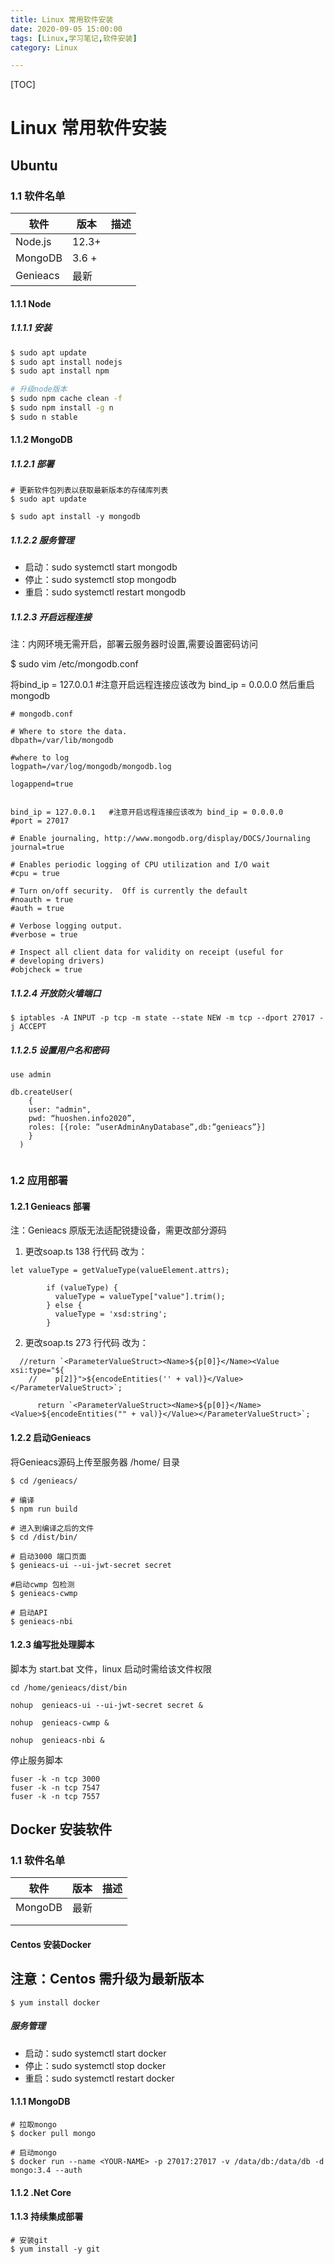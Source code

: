 ```yaml
---
title: Linux 常用软件安装
date: 2020-09-05 15:00:00
tags: [Linux,学习笔记,软件安装]
category: Linux

---
```




[TOC]

# Linux 常用软件安装

## Ubuntu

### 1.1 软件名单

| 软件     | 版本  | 描述 |
| -------- | ----- | ---- |
| Node.js  | 12.3+ |      |
| MongoDB  | 3.6 + |      |
| Genieacs | 最新  |      |

#### 1.1.1 Node

##### 1.1.1.1 安装

```bash
$ sudo apt update
$ sudo apt install nodejs
$ sudo apt install npm

# 升级node版本
$ sudo npm cache clean -f
$ sudo npm install -g n
$ sudo n stable

```



#### 1.1.2 MongoDB

##### 1.1.2.1 部署

```
# 更新软件包列表以获取最新版本的存储库列表
$ sudo apt update

$ sudo apt install -y mongodb
```

##### 1.1.2.2 服务管理

- 启动：sudo systemctl start mongodb
- 停止：sudo systemctl stop mongodb
- 重启：sudo systemctl restart mongodb



##### 1.1.2.3 开启远程连接

注：内网环境无需开启，部署云服务器时设置,需要设置密码访问



$ sudo vim /etc/mongodb.conf

将bind_ip = 127.0.0.1   #注意开启远程连接应该改为 bind_ip = 0.0.0.0 然后重启mongodb

```
# mongodb.conf
  
# Where to store the data.
dbpath=/var/lib/mongodb

#where to log
logpath=/var/log/mongodb/mongodb.log

logappend=true


bind_ip = 127.0.0.1   #注意开启远程连接应该改为 bind_ip = 0.0.0.0
#port = 27017

# Enable journaling, http://www.mongodb.org/display/DOCS/Journaling
journal=true

# Enables periodic logging of CPU utilization and I/O wait
#cpu = true

# Turn on/off security.  Off is currently the default
#noauth = true
#auth = true

# Verbose logging output.
#verbose = true

# Inspect all client data for validity on receipt (useful for
# developing drivers)
#objcheck = true

```



##### 1.1.2.4 开放防火墙端口

```
$ iptables -A INPUT -p tcp -m state --state NEW -m tcp --dport 27017 -j ACCEPT
```



##### 1.1.2.5  设置用户名和密码



```
use admin

db.createUser(
    {
	user: "admin",
	pwd: “huoshen.info2020”,
	roles: [{role: ”userAdminAnyDatabase”,db:”genieacs”}]
    }
  )


```



### 1.2 应用部署

#### 1.2.1 Genieacs 部署

注：Genieacs 原版无法适配锐捷设备，需更改部分源码



1. 更改soap.ts 138 行代码 改为：

```
let valueType = getValueType(valueElement.attrs);

        if (valueType) {
          valueType = valueType["value"].trim();
        } else {
          valueType = 'xsd:string';
        }
```

2. 更改soap.ts  273 行代码 改为：

```
  //return `<ParameterValueStruct><Name>${p[0]}</Name><Value xsi:type="${
    //    p[2]}">${encodeEntities('' + val)}</Value></ParameterValueStruct>`;
    
      return `<ParameterValueStruct><Name>${p[0]}</Name><Value>${encodeEntities("" + val)}</Value></ParameterValueStruct>`;
```



#### 1.2.2 启动Genieacs

将Genieacs源码上传至服务器 /home/ 目录

```
$ cd /genieacs/

# 编译
$ npm run build

# 进入到编译之后的文件
$ cd /dist/bin/

# 启动3000 端口页面
$ genieacs-ui --ui-jwt-secret secret

#启动cwmp 包检测
$ genieacs-cwmp

# 启动API
$ genieacs-nbi
```



#### 1.2.3 编写批处理脚本

脚本为 start.bat 文件，linux 启动时需给该文件权限

```
cd /home/genieacs/dist/bin

nohup  genieacs-ui --ui-jwt-secret secret &

nohup  genieacs-cwmp &

nohup  genieacs-nbi &
```



停止服务脚本

```
fuser -k -n tcp 3000
fuser -k -n tcp 7547
fuser -k -n tcp 7557
```



## Docker 安装软件

### 1.1 软件名单

| 软件    | 版本 | 描述 |
| ------- | ---- | ---- |
| MongoDB | 最新 |      |
|         |      |      |
|         |      |      |

#### Centos 安装Docker 

## 注意：Centos 需升级为最新版本

```
$ yum install docker
```

##### 服务管理

- 启动：sudo systemctl start docker
- 停止：sudo systemctl stop docker
- 重启：sudo systemctl restart docker

#### 1.1.1 MongoDB

```
# 拉取mongo
$ docker pull mongo

# 启动mongo
$ docker run --name <YOUR-NAME> -p 27017:27017 -v /data/db:/data/db -d mongo:3.4 --auth
```



#### 1.1.2 .Net Core

#### 1.1.3 持续集成部署

```
# 安装git
$ yum install -y git
```

